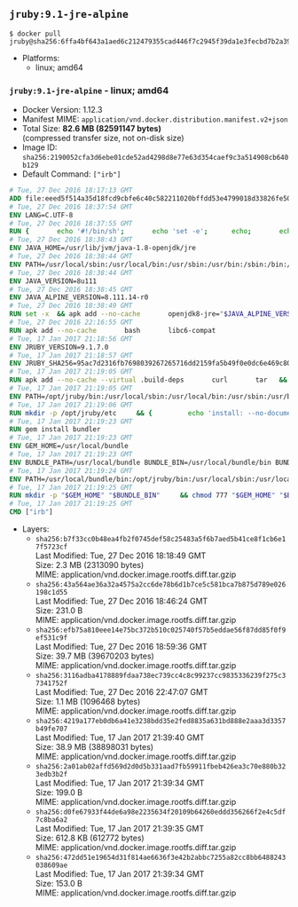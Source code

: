## `jruby:9.1-jre-alpine`

```console
$ docker pull jruby@sha256:6ffa4bf643a1aed6c212479355cad446f7c2945f39da1e3fecbd7b2a39f51c4b
```

-	Platforms:
	-	linux; amd64

### `jruby:9.1-jre-alpine` - linux; amd64

-	Docker Version: 1.12.3
-	Manifest MIME: `application/vnd.docker.distribution.manifest.v2+json`
-	Total Size: **82.6 MB (82591147 bytes)**  
	(compressed transfer size, not on-disk size)
-	Image ID: `sha256:2190052cfa3d6ebe01cde52ad4298d8e77e63d354caef9c3a514908cb640b129`
-	Default Command: `["irb"]`

```dockerfile
# Tue, 27 Dec 2016 18:17:13 GMT
ADD file:eeed5f514a35d18fcd9cbfe6c40c582211020bffdd53e4799018d33826fe5067 in / 
# Tue, 27 Dec 2016 18:37:54 GMT
ENV LANG=C.UTF-8
# Tue, 27 Dec 2016 18:37:55 GMT
RUN { 		echo '#!/bin/sh'; 		echo 'set -e'; 		echo; 		echo 'dirname "$(dirname "$(readlink -f "$(which javac || which java)")")"'; 	} > /usr/local/bin/docker-java-home 	&& chmod +x /usr/local/bin/docker-java-home
# Tue, 27 Dec 2016 18:38:43 GMT
ENV JAVA_HOME=/usr/lib/jvm/java-1.8-openjdk/jre
# Tue, 27 Dec 2016 18:38:44 GMT
ENV PATH=/usr/local/sbin:/usr/local/bin:/usr/sbin:/usr/bin:/sbin:/bin:/usr/lib/jvm/java-1.8-openjdk/jre/bin:/usr/lib/jvm/java-1.8-openjdk/bin
# Tue, 27 Dec 2016 18:38:44 GMT
ENV JAVA_VERSION=8u111
# Tue, 27 Dec 2016 18:38:45 GMT
ENV JAVA_ALPINE_VERSION=8.111.14-r0
# Tue, 27 Dec 2016 18:38:49 GMT
RUN set -x 	&& apk add --no-cache 		openjdk8-jre="$JAVA_ALPINE_VERSION" 	&& [ "$JAVA_HOME" = "$(docker-java-home)" ]
# Tue, 27 Dec 2016 22:16:55 GMT
RUN apk add --no-cache       bash       libc6-compat
# Tue, 17 Jan 2017 21:18:56 GMT
ENV JRUBY_VERSION=9.1.7.0
# Tue, 17 Jan 2017 21:18:57 GMT
ENV JRUBY_SHA256=95ac7d2316fb7698039267265716dd2159fa5b49f0e0dc6e469c80ad59072926
# Tue, 17 Jan 2017 21:19:05 GMT
RUN apk add --no-cache --virtual .build-deps       curl       tar   && mkdir -p /opt/jruby   && curl -fSL https://s3.amazonaws.com/jruby.org/downloads/${JRUBY_VERSION}/jruby-bin-${JRUBY_VERSION}.tar.gz -o /tmp/jruby.tar.gz   && echo "$JRUBY_SHA256 */tmp/jruby.tar.gz" | sha256sum -c -   && tar -zx --strip-components=1 -f /tmp/jruby.tar.gz -C /opt/jruby   && rm /tmp/jruby.tar.gz   && ln -s /opt/jruby/bin/jruby /usr/local/bin/ruby   && apk del .build-deps
# Tue, 17 Jan 2017 21:19:05 GMT
ENV PATH=/opt/jruby/bin:/usr/local/sbin:/usr/local/bin:/usr/sbin:/usr/bin:/sbin:/bin:/usr/lib/jvm/java-1.8-openjdk/jre/bin:/usr/lib/jvm/java-1.8-openjdk/bin
# Tue, 17 Jan 2017 21:19:06 GMT
RUN mkdir -p /opt/jruby/etc     && {         echo 'install: --no-document';         echo 'update: --no-document';     } >> /opt/jruby/etc/gemrc
# Tue, 17 Jan 2017 21:19:23 GMT
RUN gem install bundler
# Tue, 17 Jan 2017 21:19:23 GMT
ENV GEM_HOME=/usr/local/bundle
# Tue, 17 Jan 2017 21:19:23 GMT
ENV BUNDLE_PATH=/usr/local/bundle BUNDLE_BIN=/usr/local/bundle/bin BUNDLE_SILENCE_ROOT_WARNING=1 BUNDLE_APP_CONFIG=/usr/local/bundle
# Tue, 17 Jan 2017 21:19:24 GMT
ENV PATH=/usr/local/bundle/bin:/opt/jruby/bin:/usr/local/sbin:/usr/local/bin:/usr/sbin:/usr/bin:/sbin:/bin:/usr/lib/jvm/java-1.8-openjdk/jre/bin:/usr/lib/jvm/java-1.8-openjdk/bin
# Tue, 17 Jan 2017 21:19:25 GMT
RUN mkdir -p "$GEM_HOME" "$BUNDLE_BIN"     && chmod 777 "$GEM_HOME" "$BUNDLE_BIN"
# Tue, 17 Jan 2017 21:19:25 GMT
CMD ["irb"]
```

-	Layers:
	-	`sha256:b7f33cc0b48ea4fb2f0745def58c25483a5f6b7aed5b41ce8f1cb6e17f5723cf`  
		Last Modified: Tue, 27 Dec 2016 18:18:49 GMT  
		Size: 2.3 MB (2313090 bytes)  
		MIME: application/vnd.docker.image.rootfs.diff.tar.gzip
	-	`sha256:43a564ae36a32a4575a2cc6de78b6d1b7ce5c581bca7b875d789e026198c1d55`  
		Last Modified: Tue, 27 Dec 2016 18:46:24 GMT  
		Size: 231.0 B  
		MIME: application/vnd.docker.image.rootfs.diff.tar.gzip
	-	`sha256:efb75a810eee14e75bc372b510c025740f57b5eddae56f87dd85f0f9ef531c9f`  
		Last Modified: Tue, 27 Dec 2016 18:59:36 GMT  
		Size: 39.7 MB (39670203 bytes)  
		MIME: application/vnd.docker.image.rootfs.diff.tar.gzip
	-	`sha256:3116adba4178889fdaa738ec739cc4c8c99237cc9835336239f275c37341752f`  
		Last Modified: Tue, 27 Dec 2016 22:47:07 GMT  
		Size: 1.1 MB (1096468 bytes)  
		MIME: application/vnd.docker.image.rootfs.diff.tar.gzip
	-	`sha256:4219a177eb0db6a41e3238bdd35e2fed8835a631bd888e2aaa3d3357b49fe707`  
		Last Modified: Tue, 17 Jan 2017 21:39:40 GMT  
		Size: 38.9 MB (38898031 bytes)  
		MIME: application/vnd.docker.image.rootfs.diff.tar.gzip
	-	`sha256:2a01ab02affd569d2d0d5b331aad7fb59911fbeb426ea3c70e880b323edb3b2f`  
		Last Modified: Tue, 17 Jan 2017 21:39:34 GMT  
		Size: 199.0 B  
		MIME: application/vnd.docker.image.rootfs.diff.tar.gzip
	-	`sha256:d0fe67933f44de6a98e2235634f20109b64260eddd356266f2e4c5df7c8ba6a2`  
		Last Modified: Tue, 17 Jan 2017 21:39:35 GMT  
		Size: 612.8 KB (612772 bytes)  
		MIME: application/vnd.docker.image.rootfs.diff.tar.gzip
	-	`sha256:472dd51e19654d31f814ae6636f3e42b2abbc7255a82cc8bb6488243038609ae`  
		Last Modified: Tue, 17 Jan 2017 21:39:34 GMT  
		Size: 153.0 B  
		MIME: application/vnd.docker.image.rootfs.diff.tar.gzip
